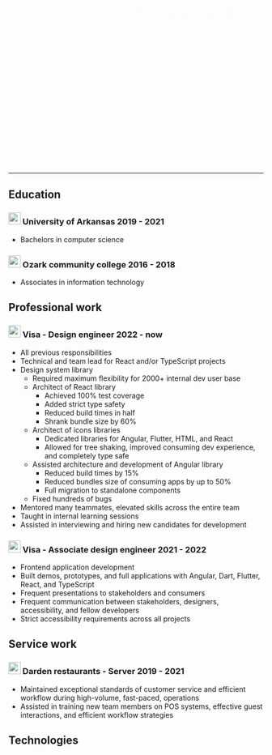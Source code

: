 <style>
    h2, h3{
        .brand {
            inline-size: 100%;
            max-block-size: 1.5rem;
            max-inline-size: 1.5rem;
        }
    }
    .drop-in-animation{
        animation: drop-in forwards 4s 1;
        animation-delay: 2s;
        border-radius: 50%;
        opacity: 0%;
        transform: translateY(-2rem);
    }

    .hand {
        animation: wave forwards 0.9s 3;
        animation-delay: 5.5s;
        animation-timing-function: linear;
        &:hover{
            animation: wave forwards 0.9s infinite;
        }
    }

    .hero{
        align-items: center;
        display: flex;
        flex-wrap: wrap;
        gap: 3rem;
        justify-content: center;
    }

    .hero-text{
        animation-duration: 3s;
        animation-name: drop-in;
        flex-basis: 50%;
    }

    .profile-img { 
        block-size: 196px;
        border: 6px solid color-mix(in srgb, var(--surface-primary) 50%, transparent);
        border-radius: var(--border-radius);
        inline-size: 196px;
        transform: translateY(0);
    }

    .profile-img-glow{
        block-size: 100%;
        border-radius: var(--border-radius);
        filter: blur(16px);
        inline-size: 100%;
        overflow: hidden;
        position: absolute;

        &:before{
            animation: rotate 8s linear infinite;
            background: var(--hero-gradient);
            background-repeat: no-repeat;
            block-size:  150%;
            content: '';
            position: absolute;
            inline-size: 150% ;
            left: -25%;
            top: -25%;
        }
    }

    .stack{
        block-size:  fit-content;
        inline-size: fit-content ;
        position: relative;
    }


    @keyframes drop-in{
        0% {
            border-radius: 50%;
            opacity: 0%;
            transform: translateY(-2rem);
        }
        25% {
            border-radius: 50%;
        }
        50%{
            opacity: 100%;
        }
        100% {
            border-radius: var(--border-radius);
            opacity: 100%;
            transform: translateY(0);
        }
    }

    @keyframes rotate {
        100% {
            transform: rotate(1turn);
        }
    }
    
    @keyframes wave {
        60% {
            transform: translateX(15px) rotate(16deg);
        }
    }
</style>

<div class="hero">

<div class="stack">
<div class="drop-in-animation profile-img-glow">
</div>
<img alt="Luke" loading="eager" class="drop-in-animation elevated-hover profile-img" src="/Portfolio/imgs/profile.jpg" />
</div>

<div class="flex-1 hero-text">
<h1> Hi I'm Luke <span aria-hidden="true" class="hand">👋🏻</span></h1>

<blockquote class="badge badge-subtle blockquote">Passionate. Professional. Programmer.</blockquote>

<p>Let me introduce myself. I've been a professional programmer for over three years, with experience dating back to 2016. I’m currently focused on frontend development, specializing in web projects and some mobile work. I also have a wide range of passions and hobbies, which you can explore further on my <a class="link" href="/Portfolio/about-me">about me</a> page.</p>
</div>
</div>

<hr aria-hidden="true" />

## Education

### <span class="flex-1 gap-4 row align-center"><img alt="" class="brand margin-right-4" src="/Portfolio/brands/uark.svg"/> University of Arkansas</span> <span class="badge">2019 - 2021</span>

<div class="list-styled">

-   Bachelors in computer science

</div>

### <span class="flex-1 gap-4 row align-center"><img alt="" class="brand margin-right-4" src="/Portfolio/brands/otc.svg"/> Ozark community college</span> <span class="badge">2016 - 2018</span>

<div class="list-styled">

-   Associates in information technology

</div>

## Professional work

### <span class="flex-1 gap-4 row align-center"><img alt="" class="brand margin-right-4" src="/Portfolio/brands/visa-equity.svg"/> Visa - Design engineer</span> <span class="badge">2022 - now</span>

<div class="list-styled">

-   All previous responsibilities
-   Technical and team lead for React and/or TypeScript projects
-   Design system library
    -   Required maximum flexibility for 2000+ internal dev user base
    -   Architect of React library
        -   Achieved 100% test coverage
        -   Added strict type safety
        -   Reduced build times in half
        -   Shrank bundle size by 60%
    -   Architect of icons libraries
        -   Dedicated libraries for Angular, Flutter, HTML, and React
        -   Allowed for tree shaking, improved consuming dev experience, and completely type safe
    -   Assisted architecture and development of Angular library
        -   Reduced build times by 15%
        -   Reduced bundles size of consuming apps by up to 50%
        -   Full migration to standalone components
    -   Fixed hundreds of bugs
-   Mentored many teammates, elevated skills across the entire team
-   Taught in internal learning sessions
-   Assisted in interviewing and hiring new candidates for development

</div>

### <span class="flex-1 gap-4 row align-center"><img alt="" class="brand margin-right-4" src="/Portfolio/brands/visa-equity.svg"/> Visa - Associate design engineer</span> <span class="badge">2021 - 2022</span>

<div class="list-styled">

-   Frontend application development
-   Built demos, prototypes, and full applications with Angular, Dart, Flutter, React, and TypeScript
-   Frequent presentations to stakeholders and consumers
-   Frequent communication between stakeholders, designers, accessibility, and fellow developers
-   Strict accessibility requirements across all projects

</div>

## Service work

### <span class="flex-1 gap-4 row align-center"><img alt="" class="brand margin-right-4" src="/Portfolio/brands/olive-garden.svg"/> Darden restaurants - Server</span> <span class="badge">2019 - 2021</span>

<div class="list-styled">

-   Maintained exceptional standards of customer service and efficient workflow during high-volume, fast-paced, operations
-   Assisted in training new team members on POS systems, effective guest interactions, and efficient workflow strategies

</div>

## Technologies
